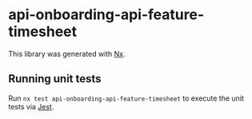 # api-onboarding-api-feature-timesheet

This library was generated with [Nx](https://nx.dev).

## Running unit tests

Run `nx test api-onboarding-api-feature-timesheet` to execute the unit tests via [Jest](https://jestjs.io).
